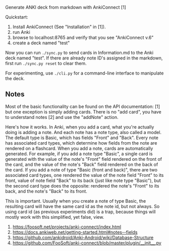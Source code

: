 Generate ANKI deck from markdown with AnkiConnect [1]

Quickstart:

1. Install AnkiConnect (See "Installation" in [1]).
2. run Anki
3. browse to localhost:8765 and verify that you see "AnkiConnect v.6"
4. create a deck named "test"

Now you can run `./sync.py` to send cards in Information.md to the Anki deck named "test". If there are already note ID's assigned in the markdown, first run `./sync.py reset` to clear them.

For experimenting, use `./cli.py` for a command-line interface to manipulate the deck.

## Notes

Most of the basic functionality can be found on the API documentation: [1] but one exception is simply adding cards. There is no "add card", you have to understand notes [2] and use the "addNote" action.

Here's how it works. In Anki, when you add a card, what you're actually doing is adding a note. And each note has a note type, also called a model. The default type is Basic, which has fields "Front" and "Back". Every note has associated card types, which determine how fields from the note are rendered on a flashcard. When you add a note, cards are automatically generated. For example, if you add a note type "Basic", a single card is generated with the value of the note's "Front" field rendered on the front of the card, and the value of the note's "Back" field rendered on the back of the card. If you add a note of type "Basic (front and back)", there are two associated card types, one rendered the value of the note field "Front" to its front, value of note field "Back" to its back (just like note type "Basic"), but the second card type does the opposite: rendered the note's "Front" to its back, and the note's "Back" to its front.

This is important. Usually when you create a note of type Basic, the resulting card will have the same card id as the note id, but not always. So using card id (as previous experiments did) is a trap, because things will mostly work with this simplified, yet false, view.

1. https://foosoft.net/projects/anki-connect/index.html
2. https://docs.ankiweb.net/getting-started.html#notes--fields
3. https://github.com/ankidroid/Anki-Android/wiki/Database-Structure
4. https://github.com/FooSoft/anki-connect/blob/master/plugin/__init__.py
